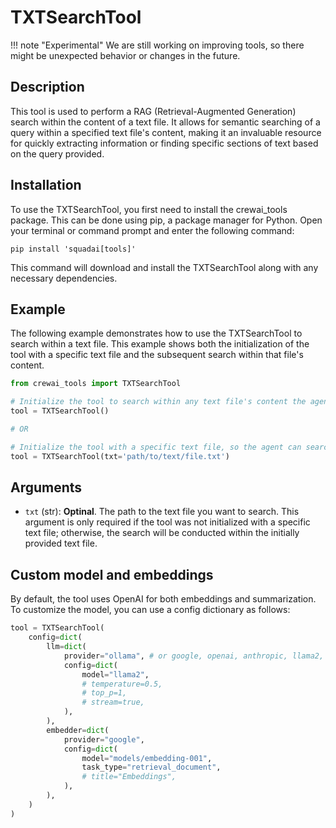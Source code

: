 # TXTSearchTool

!!! note "Experimental"
    We are still working on improving tools, so there might be unexpected behavior or changes in the future.

## Description
This tool is used to perform a RAG (Retrieval-Augmented Generation) search within the content of a text file. It allows for semantic searching of a query within a specified text file's content, making it an invaluable resource for quickly extracting information or finding specific sections of text based on the query provided.

## Installation
To use the TXTSearchTool, you first need to install the crewai_tools package. This can be done using pip, a package manager for Python. Open your terminal or command prompt and enter the following command:

```shell
pip install 'squadai[tools]'
```

This command will download and install the TXTSearchTool along with any necessary dependencies.

## Example
The following example demonstrates how to use the TXTSearchTool to search within a text file. This example shows both the initialization of the tool with a specific text file and the subsequent search within that file's content.

```python
from crewai_tools import TXTSearchTool

# Initialize the tool to search within any text file's content the agent learns about during its execution
tool = TXTSearchTool()

# OR

# Initialize the tool with a specific text file, so the agent can search within the given text file's content
tool = TXTSearchTool(txt='path/to/text/file.txt')
```

## Arguments
- `txt` (str): **Optinal**. The path to the text file you want to search. This argument is only required if the tool was not initialized with a specific text file; otherwise, the search will be conducted within the initially provided text file.

## Custom model and embeddings

By default, the tool uses OpenAI for both embeddings and summarization. To customize the model, you can use a config dictionary as follows:

```python
tool = TXTSearchTool(
    config=dict(
        llm=dict(
            provider="ollama", # or google, openai, anthropic, llama2, ...
            config=dict(
                model="llama2",
                # temperature=0.5,
                # top_p=1,
                # stream=true,
            ),
        ),
        embedder=dict(
            provider="google",
            config=dict(
                model="models/embedding-001",
                task_type="retrieval_document",
                # title="Embeddings",
            ),
        ),
    )
)
```
